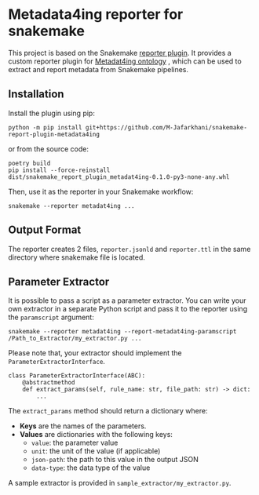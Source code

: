 # Metadata4ing reporter for snakemake

This project is based on the Snakemake [reporter plugin](https://github.com/snakemake/snakemake-interface-report-plugins). It provides a custom reporter plugin for [Metadat4ing ontology](https://nfdi4ing.pages.rwth-aachen.de/metadata4ing/metadata4ing/1.2.1/index.html) , which can be used to extract and report metadata from Snakemake pipelines.

## Installation

Install the plugin using pip:
```
python -m pip install git+https://github.com/M-Jafarkhani/snakemake-report-plugin-metadata4ing
```
or from the source code:
```
poetry build
pip install --force-reinstall dist/snakemake_report_plugin_metadat4ing-0.1.0-py3-none-any.whl
```
Then, use it as the reporter in your Snakemake workflow:
```
snakemake --reporter metadat4ing ...
```
## Output Format

The reporter creates 2 files, `reporter.jsonld` and `reporter.ttl` in the same directory where snakemake file is located.

## Parameter Extractor
It is possible to pass a script as a parameter extractor. You can write your own extractor in a separate Python script and pass it to the reporter using the `paramscript` argument:

```
snakemake --reporter metadat4ing --report-metadat4ing-paramscript /Path_to_Extractor/my_extractor.py ...
```

Please note that, your extractor should implement the `ParameterExtractorInterface`.
```
class ParameterExtractorInterface(ABC):
    @abstractmethod
    def extract_params(self, rule_name: str, file_path: str) -> dict:
        ...
```

The `extract_params` method should return a dictionary where:

- **Keys** are the names of the parameters.
- **Values** are dictionaries with the following keys:
  - `value`: the parameter value
  - `unit`: the unit of the value (if applicable)
  - `json-path`: the path to this value in the output JSON
  - `data-type`: the data type of the value

A sample extractor is provided in `sample_extractor/my_extractor.py`.
